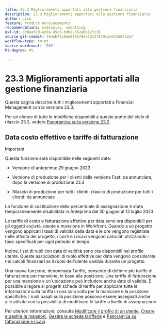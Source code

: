 ```yaml
---
title: 23.3 Miglioramenti apportati alla gestione finanziaria
description: 23.3 Miglioramenti apportati alla gestione finanziaria
author: Lisa
feature: Product Announcements
recommendations: noDisplay, noCatalog
exl-id: dc8ea58d-ad8a-45c8-bd02-552ab6127c38
source-git-commit: 76deb76c66e8f8a7dea721378591ae035b8d42e7
workflow-type: tm+mt
source-wordcount: '283'
ht-degree: 0%

---
```


# 23.3 Miglioramenti apportati alla gestione finanziaria

Questa pagina descrive tutti i miglioramenti apportati a Financial Management con la versione 23.3.

Per un elenco di tutte le modifiche disponibili a questo punto del ciclo di rilascio 23.3, vedere [Panoramica sulla versione 23.3](/help/quicksilver/product-announcements/product-releases/23.3-release-activity/23-3-release-overview.md).

## Data costo effettivo e tariffe di fatturazione


>[!IMPORTANT]
>
>Questa funzione sarà disponibile nelle seguenti date:
>
>* Versione di anteprima: 29 giugno 2023
>
>* Versione di produzione per i clienti della versione Fast: da annunciare, dopo la versione di produzione 23.3
>
>* Rilascio di produzione per tutti i clienti: rilascio di produzione per tutti i clienti: da annunciare
>
>La funzione di sostituzione della percentuale di assegnazione è stata temporaneamente disabilitata in Anteprima dal 30 giugno al 13 luglio 2023.


Le tariffe di costo e fatturazione effettive per data sono ora disponibili per gli oggetti società, utente e mansione in Workfront. Quando a un progetto vengono applicati i tassi di validità della data e le ore vengono registrate nelle attività del progetto, i costi e i ricavi vengono calcolati utilizzando i tassi specificati per ogni periodo di tempo.

Inoltre, i set di ruoli con data di validità sono ora disponibili nel profilo utente. Queste associazioni di ruolo effettive per data vengono considerate nei calcoli finanziari se il ruolo dell&#39;utente cambia durante un progetto.

Una nuova funzione, denominata Tariffe, consente di definire più tariffe di fatturazione per mansione, in base alla posizione. Una tariffa di fatturazione per una mansione e un&#39;ubicazione può includere anche date di validità. È possibile allegare ai progetti schede di tariffa per applicare tutte le informazioni sulla tariffa in una sola volta per la mansione e la posizione specifiche. I ruoli basati sulla posizione possono essere assegnati anche alle attività con la possibilità di modificare le tariffe a livello di assegnazione.

Per ulteriori informazioni, consulta [Modificare il profilo di un utente](/help/quicksilver/administration-and-setup/add-users/create-and-manage-users/edit-a-users-profile.md), [Creare e gestire le mansioni](/help/quicksilver/administration-and-setup/set-up-workfront/organizational-setup/create-manage-job-roles.md), [Gestire le schede tariffarie](/help/quicksilver/administration-and-setup/set-up-workfront/configure-system-defaults/manage-rate-cards.md) e [Panoramica su fatturazione e ricavi](/help/quicksilver/manage-work/projects/project-finances/billing-and-revenue-overview.md).
